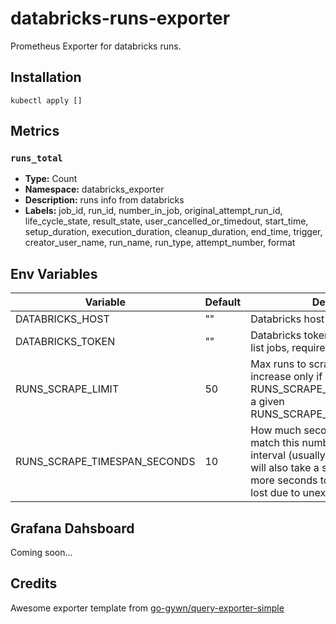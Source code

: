 # databricks-runs-exporter
Prometheus Exporter for databricks runs.

## Installation
`kubectl apply []`
## Metrics
### `runs_total`
- **Type:** Count
- **Namespace:** databricks_exporter
- **Description:** runs info from databricks
- **Labels:** job_id, run_id, number_in_job, original_attempt_run_id, life_cycle_state, result_state, user_cancelled_or_timedout, start_time, setup_duration, execution_duration, cleanup_duration, end_time, trigger, creator_user_name, run_name, run_type, attempt_number, format

## Env Variables

| Variable                      | Default | Description |
| ----------------------------- | ------- | -----------------------------
| DATABRICKS_HOST               | ""      | Databricks host URL, required
| DATABRICKS_TOKEN              | ""      | Databricks token with permissions to list jobs, required
| RUNS_SCRAPE_LIMIT             | 50      | Max runs to scrape on each interval. increase only if you have more then RUNS_SCRAPE_LIMIT runs created in a given RUNS_SCRAPE_TIMESPAN_SECONDS
| RUNS_SCRAPE_TIMESPAN_SECONDS  | 10      | How much seconds ago to scrape, match this number with your scrape interval (usually 10s). The exporter will also take a safety margin of 10 more seconds to ensure no runs are lost due to unexpected delays.

## Grafana Dahsboard

Coming soon...
## Credits
Awesome exporter template from [go-gywn/query-exporter-simple](https://github.com/go-gywn/query-exporter-simple.git)
